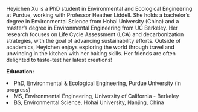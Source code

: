 Heyichen Xu is a PhD student in Environmental and Ecological Engineering at Purdue, working with Professor Heather Liddell. She holds a bachelor’s degree in Environmental Science from Hohai University (China) and a master’s degree in Environmental Engineering from UC Berkeley. Her research focuses on Life Cycle Assessment (LCA) and decarbonization strategies, with the goal of advancing sustainability efforts. Outside of academics, Heyichen enjoys exploring the world through travel and unwinding in the kitchen with her baking skills. Her friends are often delighted to taste-test her latest creations!

<strong>Education:</strong>
<li>PhD, Environmental & Ecological Engineering, Purdue University (in progress) </li>
<li>MS, Environmental Engineering, University of California - Berkeley </li>
<li>BS, Environmental Science, Hohai University, Nanjing, China</li>



